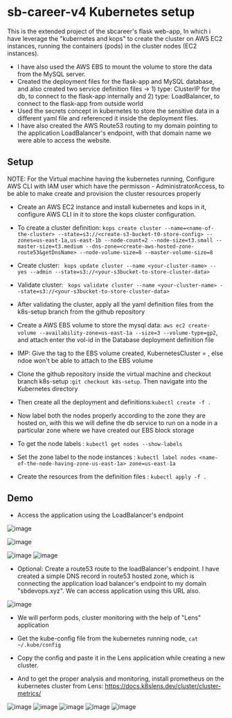 # sb-career-v4 Kubernetes setup
This is the extended project of the sbcareer's flask web-app, In which i have leverage the "kubernetes and kops" to create the cluster on AWS EC2 instances, running the containers (pods) in the cluster nodes (EC2 instances). 
- I have also used the AWS EBS to mount the volume to store the data from the MySQL server. 
- Created the deployment files for the flask-app and MySQL database, and also created two service definition files -> 1) type: ClusterIP for the db, to connect to the flask-app internally and 2) type: LoadBalancer, to connect to the flask-app from outside world
- Used the secrets concept in kubernetes to store the sensitive data in a different yaml file and referenced it inside the deployment files.
- I have also created the AWS Route53 routing to my domain pointing to the application LoadBalancer's endpoint, with that domain name we were able to access the website.



## Setup

NOTE: For the Virtual machine having the kubernetes running, Configure AWS CLI with IAM user which have the permisson - AdministratorAccess, to be able to make create and provision the cluster resources properly
- Create an AWS EC2 instance and install kubernetes and kops in it, configure AWS CLI in it to store the kops cluster configuration.

- To create a cluster definition: 
``` kops create cluster --name=<name-of-the-cluster> --state=s3://<create-s3-bucket-t0-store-config> --zones=us-east-1a,us-east-1b --node-count=2 --node-size=t3.small --master-size=t3.medium --dns-zone=<create-aws-hosted-zone-route53&getDnsName> --node-volume-size=8 --master-volume-size=8 ```

- Create cluster:  ```  kops update cluster --name <your-cluster-name> --yes --admin --state=s3://<your-s3bucket-to-store-cluster-data> ```

- Validate cluster: ```  kops validate cluster --name <your-cluster-name> --state=s3://<your-s3bucket-to-store-cluster-data> ```

- After validating the cluster, apply all the yaml definition files from the k8s-setup branch from the github repository

- Create a AWS EBS volume to store the mysql data: ```aws ec2 create-volume --availability-zone=us-east-1a --size=3 --volume-type=gp2```, and attach enter the vol-id in the Database deployment definition file

- IMP: Give the tag to the EBS volume created,  KubernetesCluster = <Your-kubernetes-cluster-name-defined-at-kops-clusterCreation-stage>, else ndoe won't be able to attach to the EBS volume

- Clone the github repository inside the virtual machine and checkout branch k8s-setup :``` git checkout k8s-setup ```. Then navigate into the Kubernetes directory

- Then create all the deployment and definitions:```kubectl create -f .```

- Now label both the nodes properly according to the zone they are hosted on, with this we will define the db service to run on a node in a particular zone where we have created our EBS block storage

- To get the node labels : ```kubectl get nodes --show-labels```

- Set the zone label to the node instances : ```kubectl label nodes <name-of-the-node-having-zone-us-east-1a> zone=us-east-1a```

- Create the resources from the definition files : ```kubectl apply -f .```


## Demo

- Access the application using the LoadBalancer's endpoint

![image](https://github.com/user-attachments/assets/211c54e4-a25c-4d3a-8ba0-a6935aa86e38)

![image](https://github.com/user-attachments/assets/9b19dc6a-bd9a-454c-b01d-d576fbbb36c9)

![image](https://github.com/user-attachments/assets/458e4fb5-95ab-418c-93b4-8c07ec795333)
![image](https://github.com/user-attachments/assets/b8204f72-0248-49f7-a3e7-4b1246014558)



- Optional: Create a route53 route to the loadBalancer's endpoint. I have created a simple DNS record in route53 hosted zone, which is connecting the application load balancer's endpoint to my domain "sbdevops.xyz". We can access application using this URL also. 

![image](https://github.com/user-attachments/assets/7c94e165-0e5d-4f49-bf63-1f2a81b0bf5a)

- We will perform pods, cluster monitoring with the help of "Lens" application

- Get the kube-config file from the kubernetes running node, ```cat ~/.kube/config```

- Copy the config and paste it in the Lens application while creating a new cluster.

- And to get the proper analysis and monitoring, install prometheus on the kubernetes cluster from Lens: https://docs.k8slens.dev/cluster/cluster-metrics/

![image](https://github.com/user-attachments/assets/c0fe224c-bd41-497f-86f9-aebaab23574e)
![image](https://github.com/user-attachments/assets/c0da7245-10c8-4dcd-9607-61178c8b8ace)
![image](https://github.com/user-attachments/assets/85460fa1-2664-45df-8781-b97b611a4098)
![image](https://github.com/user-attachments/assets/66af1844-e5c1-4637-bb5d-b378e788ecb6)
![image](https://github.com/user-attachments/assets/3967af98-d42d-4f08-b32a-a7f95184ae00)

